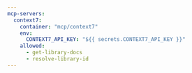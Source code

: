 ```yaml
---
mcp-servers:
  context7:
    container: "mcp/context7"
    env:
      CONTEXT7_API_KEY: "${{ secrets.CONTEXT7_API_KEY }}"
    allowed:
      - get-library-docs
      - resolve-library-id
---
```


<!--

# Context7 MCP Server
# Vector database and semantic search from Upstash
#
# Provides semantic search capabilities over your data using vector embeddings
# Documentation: https://github.com/upstash/context7
#
# Available tools:
#   - get-library-docs: Get library documentation
#   - resolve-library-id: Resolve library identifiers
#
# Usage:
#   imports:
#     - shared/mcp/context7.md

-->
